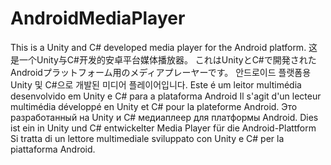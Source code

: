 # AndroidMediaPlayer
This is a Unity and C# developed media player for the Android platform.
这是一个Unity与C#开发的安卓平台媒体播放器。
これはUnityとC#で開発されたAndroidプラットフォーム用のメディアプレーヤーです。
안드로이드 플랫폼용 Unity 및 C#으로 개발된 미디어 플레이어입니다.
Este é um leitor multimédia desenvolvido em Unity e C# para a plataforma Android
Il s'agit d'un lecteur multimédia développé en Unity et C# pour la plateforme Android.
Это разработанный на Unity и C# медиаплеер для платформы Android.
Dies ist ein in Unity und C# entwickelter Media Player für die Android-Plattform
Si tratta di un lettore multimediale sviluppato con Unity e C# per la piattaforma Android.
